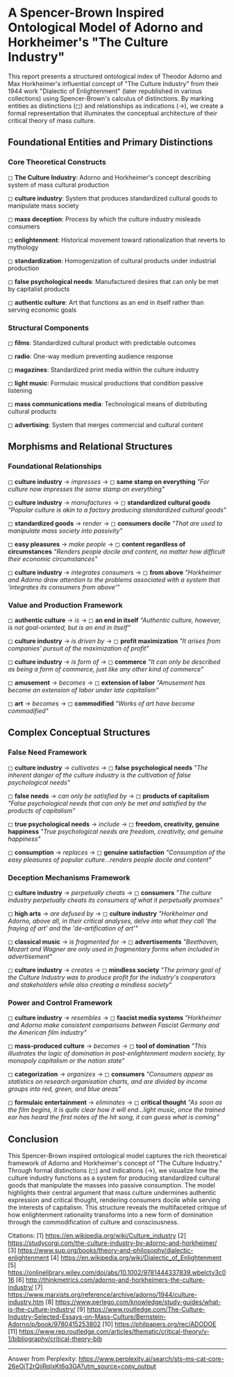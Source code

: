 # A Spencer-Brown Inspired Ontological Model of Adorno and Horkheimer's "The Culture Industry"

This report presents a structured ontological index of Theodor Adorno and Max Horkheimer's influential concept of "The Culture Industry" from their 1944 work "Dialectic of Enlightenment" (later republished in various collections) using Spencer-Brown's calculus of distinctions. By marking entities as distinctions (◻) and relationships as indications (→), we create a formal representation that illuminates the conceptual architecture of their critical theory of mass culture.

## Foundational Entities and Primary Distinctions

### Core Theoretical Constructs

◻ **The Culture Industry**: Adorno and Horkheimer's concept describing system of mass cultural production

◻ **culture industry**: System that produces standardized cultural goods to manipulate mass society

◻ **mass deception**: Process by which the culture industry misleads consumers

◻ **enlightenment**: Historical movement toward rationalization that reverts to mythology

◻ **standardization**: Homogenization of cultural products under industrial production

◻ **false psychological needs**: Manufactured desires that can only be met by capitalist products

◻ **authentic culture**: Art that functions as an end in itself rather than serving economic goals

### Structural Components

◻ **films**: Standardized cultural product with predictable outcomes

◻ **radio**: One-way medium preventing audience response

◻ **magazines**: Standardized print media within the culture industry

◻ **light music**: Formulaic musical productions that condition passive listening

◻ **mass communications media**: Technological means of distributing cultural products

◻ **advertising**: System that merges commercial and cultural content

## Morphisms and Relational Structures

### Foundational Relationships

◻ **culture industry** → *impresses* → ◻ **same stamp on everything**
   *"For culture now impresses the same stamp on everything"*

◻ **culture industry** → *manufactures* → ◻ **standardized cultural goods**
   *"Popular culture is akin to a factory producing standardized cultural goods"*

◻ **standardized goods** → *render* → ◻ **consumers docile**
   *"That are used to manipulate mass society into passivity"*

◻ **easy pleasures** → *make people* → ◻ **content regardless of circumstances**
   *"Renders people docile and content, no matter how difficult their economic circumstances"*

◻ **culture industry** → *integrates consumers* → ◻ **from above**
   *"Horkheimer and Adorno draw attention to the problems associated with a system that 'integrates its consumers from above'"*

### Value and Production Framework

◻ **authentic culture** → *is* → ◻ **an end in itself**
   *"Authentic culture, however, is not goal-oriented, but is an end in itself"*

◻ **culture industry** → *is driven by* → ◻ **profit maximization**
   *"It arises from companies' pursuit of the maximization of profit"*

◻ **culture industry** → *is form of* → ◻ **commerce**
   *"It can only be described as being a form of commerce, just like any other kind of commerce"*

◻ **amusement** → *becomes* → ◻ **extension of labor**
   *"Amusement has become an extension of labor under late capitalism"*

◻ **art** → *becomes* → ◻ **commodified**
   *"Works of art have become commodified"*

## Complex Conceptual Structures

### False Need Framework

◻ **culture industry** → *cultivates* → ◻ **false psychological needs**
   *"The inherent danger of the culture industry is the cultivation of false psychological needs"*

◻ **false needs** → *can only be satisfied by* → ◻ **products of capitalism**
   *"False psychological needs that can only be met and satisfied by the products of capitalism"*

◻ **true psychological needs** → *include* → ◻ **freedom, creativity, genuine happiness**
   *"True psychological needs are freedom, creativity, and genuine happiness"*

◻ **consumption** → *replaces* → ◻ **genuine satisfaction**
   *"Consumption of the easy pleasures of popular culture...renders people docile and content"*

### Deception Mechanisms Framework

◻ **culture industry** → *perpetually cheats* → ◻ **consumers**
   *"The culture industry perpetually cheats its consumers of what it perpetually promises"*

◻ **high arts** → *are defused by* → ◻ **culture industry**
   *"Horkheimer and Adorno, above all, in their critical analyses, delve into what they call 'the fraying of art' and the 'de-artification of art'"*

◻ **classical music** → *is fragmented for* → ◻ **advertisements**
   *"Beethoven, Mozart and Wagner are only used in fragmentary forms when included in advertisement"*

◻ **culture industry** → *creates* → ◻ **mindless society**
   *"The primary goal of the Culture Industry was to produce profit for the industry's cooperators and stakeholders while also creating a mindless society"*

### Power and Control Framework

◻ **culture industry** → *resembles* → ◻ **fascist media systems**
   *"Horkheimer and Adorno make consistent comparisons between Fascist Germany and the American film industry"*

◻ **mass-produced culture** → *becomes* → ◻ **tool of domination**
   *"This illustrates the logic of domination in post-enlightenment modern society, by monopoly capitalism or the nation state"*

◻ **categorization** → *organizes* → ◻ **consumers**
   *"Consumers appear as statistics on research organisation charts, and are divided by income groups into red, green, and blue areas"*

◻ **formulaic entertainment** → *eliminates* → ◻ **critical thought**
   *"As soon as the film begins, it is quite clear how it will end...light music, once the trained ear has heard the first notes of the hit song, it can guess what is coming"*

## Conclusion

This Spencer-Brown inspired ontological model captures the rich theoretical framework of Adorno and Horkheimer's concept of "The Culture Industry." Through formal distinctions (◻) and indications (→), we visualize how the culture industry functions as a system for producing standardized cultural goods that manipulate the masses into passive consumption. The model highlights their central argument that mass culture undermines authentic expression and critical thought, rendering consumers docile while serving the interests of capitalism. This structure reveals the multifaceted critique of how enlightenment rationality transforms into a new form of domination through the commodification of culture and consciousness.

Citations:
[1] https://en.wikipedia.org/wiki/Culture_industry
[2] https://studycorgi.com/the-culture-industry-by-adorno-and-horkheimer/
[3] https://www.sup.org/books/theory-and-philosophy/dialectic-enlightenment
[4] https://en.wikipedia.org/wiki/Dialectic_of_Enlightenment
[5] https://onlinelibrary.wiley.com/doi/abs/10.1002/9781444337839.wbelctv3c016
[6] http://thinkmetrics.com/adorno-and-horkheimers-the-culture-industry/
[7] https://www.marxists.org/reference/archive/adorno/1944/culture-industry.htm
[8] https://www.perlego.com/knowledge/study-guides/what-is-the-culture-industry/
[9] https://www.routledge.com/The-Culture-Industry-Selected-Essays-on-Mass-Culture/Bernstein-Adorno/p/book/9780415253802
[10] https://philpapers.org/rec/ADODOE
[11] https://www.rep.routledge.com/articles/thematic/critical-theory/v-1/bibliography/critical-theory-bib

---
Answer from Perplexity: https://www.perplexity.ai/search/sts-ms-cat-core-26eOjT2rQjiRqIxKt6q3GA?utm_source=copy_output